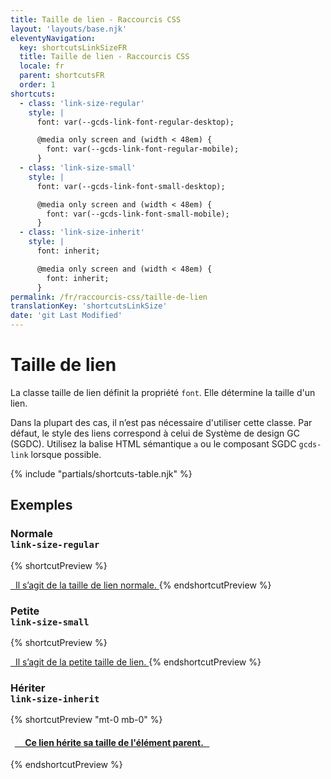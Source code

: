 ```yaml
---
title: Taille de lien - Raccourcis CSS
layout: 'layouts/base.njk'
eleventyNavigation:
  key: shortcutsLinkSizeFR
  title: Taille de lien - Raccourcis CSS
  locale: fr
  parent: shortcutsFR
  order: 1
shortcuts:
  - class: 'link-size-regular'
    style: |
      font: var(--gcds-link-font-regular-desktop);

      @media only screen and (width < 48em) {
        font: var(--gcds-link-font-regular-mobile);
      }
  - class: 'link-size-small'
    style: |
      font: var(--gcds-link-font-small-desktop);

      @media only screen and (width < 48em) {
        font: var(--gcds-link-font-small-mobile);
      }
  - class: 'link-size-inherit'
    style: |
      font: inherit;

      @media only screen and (width < 48em) {
        font: inherit;
      }
permalink: /fr/raccourcis-css/taille-de-lien
translationKey: 'shortcutsLinkSize'
date: 'git Last Modified'
---
```


# Taille de lien

La classe taille de lien définit la propriété `font`. Elle détermine la taille d'un lien.

<gcds-notice type="warning" notice-title-tag="h2" notice-title="Utiliser avec prudence">
  <gcds-text>Dans la plupart des cas, il n’est pas nécessaire d'utiliser cette classe. Par défaut, le style des liens correspond <gcds-link href="{{ links.link }}">à celui de Système de design GC (SGDC)</gcds-link>. Utilisez la balise HTML sémantique <code>a</code> ou le composant SGDC <code>gcds-link</code> lorsque possible.</gcds-text>
</gcds-notice>

{% include "partials/shortcuts-table.njk" %}

## Exemples

### Normale<br/>`link-size-regular`

{% shortcutPreview %}

<a href="#" class="link-size-regular">
  Il s’agit de la taille de lien normale.
</a>
{% endshortcutPreview %}

### Petite<br/>`link-size-small`

{% shortcutPreview %}

<a href="#" class="link-size-small">
  Il s’agit de la petite taille de lien.
</a>
{% endshortcutPreview %}

### Hériter<br/>`link-size-inherit`

{% shortcutPreview "mt-0 mb-0" %}

<h4>
  <a href="#" class="link-size-inherit">
    Ce lien hérite sa taille de l'élément parent.
  </a>
</h4>
{% endshortcutPreview %}
